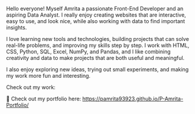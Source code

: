Hello everyone! Myself Amrita a passionate Front-End Developer and an aspiring Data Analyst. I really enjoy creating websites that are interactive, easy to use, and look nice, while also working with data to find important insights.

I love learning new tools and technologies, building projects that can solve real-life problems, and improving my skills step by step. I work with HTML, CSS, Python, SQL, Excel, NumPy, and Pandas, and I like combining creativity and data to make projects that are both useful and meaningful.

I also enjoy exploring new ideas, trying out small experiments, and making my work more fun and interesting.

Check out my work:

🚀 Check out my portfolio here: https://pamrita93923.github.io/P-Amrita-Portfolio/
